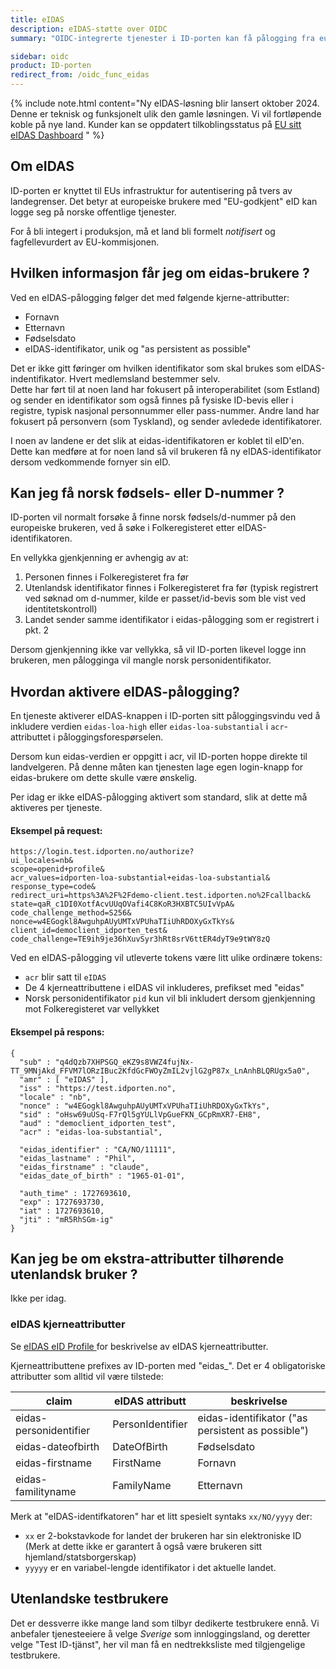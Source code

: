 ```yaml
---
title: eIDAS
description: eIDAS-støtte over OIDC
summary: "OIDC-integrerte tjenester i ID-porten kan få pålogging fra europeiske brukere ihht eIDAS-forordningen."

sidebar: oidc
product: ID-porten
redirect_from: /oidc_func_eidas
---
```




{% include note.html content="Ny eIDAS-løsning blir lansert oktober 2024. Denne er teknisk og funksjonelt ulik den gamle løsningen. Vi vil fortløpende koble på nye land.  Kunder kan se oppdatert tilkoblingsstatus på [EU sitt eIDAS Dashboard](https://eidas.ec.europa.eu/efda/browse/notification/eid-chapter-contacts/NO) " %}


## Om eIDAS

ID-porten er knyttet til EUs infrastruktur for autentisering på tvers av landegrenser. Det betyr at europeiske brukere med "EU-godkjent" eID kan logge seg på norske offentlige tjenester.  

For å bli integert i produksjon, må et land bli formelt *notifisert* og fagfellevurdert av EU-kommisjonen. 

## Hvilken informasjon får jeg om eidas-brukere ?

Ved en eIDAS-pålogging følger det med følgende kjerne-attributter:

* Fornavn
* Etternavn
* Fødselsdato
* eIDAS-identifikator, unik og "as persistent as possible"

Det er ikke gitt føringer om hvilken identifikator som skal brukes som eIDAS-indentifikator. Hvert medlemsland bestemmer selv.   
Dette har ført til at noen land har fokusert på interoperabilitet (som Estland) og sender en identifikator som også finnes på fysiske ID-bevis eller i registre, typisk nasjonal personnummer eller pass-nummer.
Andre land har fokusert på personvern (som Tyskland), og sender avledede identifikatorer.

I noen av landene er det slik at eidas-identifikatoren er koblet til eID'en. Dette kan medføre at for noen land så vil brukeren få ny eIDAS-identifikator dersom vedkommende fornyer sin eID.

## Kan jeg få norsk fødsels- eller D-nummer ?

ID-porten vil normalt forsøke å finne norsk fødsels/d-nummer på den europeiske brukeren, ved å søke i Folkeregisteret etter eIDAS-identifikatoren.

En vellykka gjenkjenning er avhengig av at:
1. Personen finnes i Folkeregisteret fra før
2. Utenlandsk identifikator finnes i Folkeregisteret fra før (typisk registrert ved søknad om d-nummer, kilde er passet/id-bevis som ble vist ved identitetskontroll)
3. Landet sender samme identifikator i eidas-pålogging som er registrert i pkt. 2

Dersom gjenkjenning ikke var vellykka, så vil ID-porten likevel logge inn brukeren, men pålogginga vil mangle norsk personidentifikator.




## Hvordan aktivere eIDAS-pålogging?

En tjeneste aktiverer eIDAS-knappen i ID-porten sitt påloggingsvindu ved å inkludere verdien `eidas-loa-high` eller `eidas-loa-substantial` i `acr`-attributtet i påloggingsforespørselen.  

Dersom kun eidas-verdien er oppgitt i acr, vil ID-porten hoppe direkte til landvelgeren. På denne måten kan tjenesten lage egen login-knapp for eidas-brukere om dette skulle være ønskelig.

Per idag er ikke eIDAS-pålogging aktivert som standard, slik at dette må aktiveres per tjeneste.


#### Eksempel på request:

```
https://login.test.idporten.no/authorize?
ui_locales=nb&
scope=openid+profile&
acr_values=idporten-loa-substantial+eidas-loa-substantial&
response_type=code&
redirect_uri=https%3A%2F%2Fdemo-client.test.idporten.no%2Fcallback&
state=qaR_c1DI0XotfAcvUUqOVafi4C8KoR3HXBTC5UIvVpA&
code_challenge_method=S256&
nonce=w4EGogkl8AwguhpAUyUMTxVPUhaTIiUhRDOXyGxTkYs&
client_id=democlient_idporten_test&
code_challenge=TE9ih9je36hXuvSyr3hRt8srV6ttER4dyT9e9tWY8zQ
```


Ved en eIDAS-pålogging vil utleverte tokens være litt ulike ordinære tokens:

- `acr` blir satt til `eIDAS`
- De 4 kjerneattributtene i eIDAS vil inkluderes, prefikset med "eidas"
- Norsk personidentifikator `pid` kun vil bli inkludert dersom gjenkjenning mot Folkeregisteret var vellykket

#### Eksempel på respons:

```
{
  "sub" : "q4dQzb7XHPSGQ_eKZ9s8VWZ4fujNx-TT_9MNjAkd_FFVM7lORzIBuc2KfdGcFWOyZmIL2vjlG2gP87x_LnAnhBLQRUgx5a0",
  "amr" : [ "eIDAS" ],
  "iss" : "https://test.idporten.no",
  "locale" : "nb",
  "nonce" : "w4EGogkl8AwguhpAUyUMTxVPUhaTIiUhRDOXyGxTkYs",
  "sid" : "oHsw69uUSq-F7rQl5gYULlVpGueFKN_GCpRmXR7-EH8",
  "aud" : "democlient_idporten_test",
  "acr" : "eidas-loa-substantial",
 
  "eidas_identifier" : "CA/NO/11111",
  "eidas_lastname" : "Phil",
  "eidas_firstname" : "claude",
  "eidas_date_of_birth" : "1965-01-01",
 
  "auth_time" : 1727693610,
  "exp" : 1727693730,
  "iat" : 1727693610,
  "jti" : "mR5RhSGm-ig"
}
```


## Kan jeg be om ekstra-attributter tilhørende utenlandsk bruker ?

Ikke per idag.


###  eIDAS kjerneattributter

Se [eIDAS eID Profile ]( https://ec.europa.eu/digital-building-blocks/wikis/display/DIGITAL/eIDAS+eID+Profile) for beskrivelse av eIDAS kjerneattributter.

Kjerneattributtene prefixes av ID-porten med "eidas_".  Det er 4 obligatoriske attributter som alltid vil være tilstede:

| claim | eIDAS attributt | beskrivelse |
| --- |  --- | --- |
| eidas-personidentifier | PersonIdentifier | eidas-identifikator ("as persistent as possible") |
| eidas-dateofbirth |DateOfBirth| Fødselsdato|
| eidas-firstname |FirstName|Fornavn|
| eidas-familityname |FamilyName|Etternavn|

Merk at "eIDAS-identifkatoren" har et litt spesielt syntaks `xx/NO/yyyy` der:
-  `xx` er 2-bokstavkode for landet der brukeren har sin elektroniske ID (Merk at dette ikke er garantert å også være brukeren sitt hjemland/statsborgerskap) 
- `yyyyy` er en variabel-lengde identifikator i det aktuelle landet.


## Utenlandske testbrukere

Det er dessverre ikke mange land som tilbyr dedikerte testbrukere ennå.  Vi anbefaler tjenesteeiere å velge *Sverige* som innloggingsland, og deretter velge "Test ID-tjänst",  her vil man få en nedtrekksliste med tilgjengelige testbrukere.  

